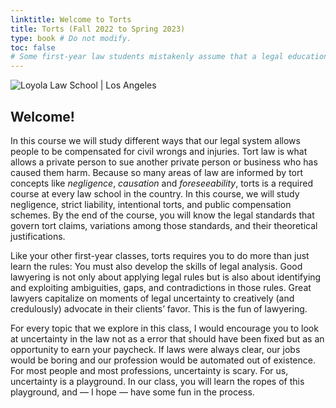 ```yaml
---
linktitle: Welcome to Torts
title: Torts (Fall 2022 to Spring 2023)
type: book # Do not modify.
toc: false
# Some first-year law students mistakenly assume that a legal education is primarily about understanding and memorizing legal rules. A firm grasp of legal rules and standards is necessary for law school success, but it is not sufficient. 
---
```

![Loyola Law School | Los Angeles](lls_banner.gif)

## Welcome!


In this course we will study different ways that our legal system allows people to be compensated for civil wrongs and injuries. Tort law is what allows a private person to sue another private person or business who has caused them harm. Because so many areas of law are informed by tort concepts like _negligence_, _causation_ and _foreseeability_, torts is a required course at every law school in the country. In this course, we will study negligence,  strict liability, intentional torts, and public compensation schemes. By the end of the course, you will know the legal standards that govern tort claims, variations among those standards, and their theoretical justifications.

Like your other first-year classes, torts requires you to do more than just learn the rules: You must also develop the skills of legal analysis. Good lawyering is not only about applying legal rules but is also about identifying and exploiting ambiguities, gaps, and contradictions in those rules. Great lawyers capitalize on moments of legal uncertainty to creatively (and credulously) advocate in their clients’ favor. This is the fun of lawyering. 

For every topic that we explore in this class, I would encourage you to look at uncertainty in the law not as a error that should have been fixed but as an opportunity to earn your paycheck. If laws were always clear, our jobs would be boring and our profession would be automated out of existence. For most people and most professions, uncertainty is scary. For us, uncertainty is a playground. In our class, you will learn the ropes of this playground, and — I hope — have some fun in the process.